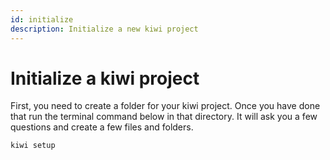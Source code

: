```yaml
---
id: initialize
description: Initialize a new kiwi project
---
```


# Initialize a kiwi project

First, you need to create a folder for your kiwi project. Once you have done that run the terminal command below in that directory. It will ask you a few questions and create a few files and folders.

```sh
kiwi setup
```
